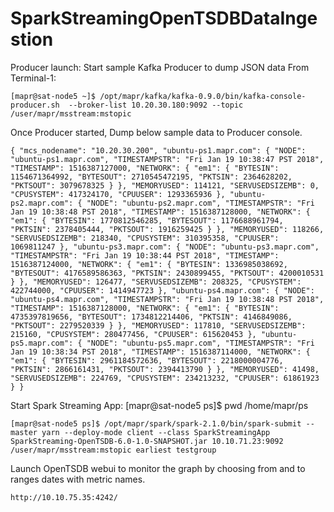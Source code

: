 # SparkStreamingOpenTSDBDataIngestion

Producer launch:
Start sample Kafka Producer to dump JSON data 
From Terminal-1:
```
[mapr@sat-node5 ~]$ /opt/mapr/kafka/kafka-0.9.0/bin/kafka-console-producer.sh  --broker-list 10.20.30.180:9092 --topic /user/mapr/msstream:mstopic
```

Once Producer started, Dump below sample data to Producer console.

```
{ "mcs_nodename": "10.20.30.200", "ubuntu-ps1.mapr.com": { "NODE": "ubuntu-ps1.mapr.com", "TIMESTAMPSTR": "Fri Jan 19 10:38:47 PST 2018", "TIMESTAMP": 1516387127000, "NETWORK": { "em1": { "BYTESIN": 1154671364992, "BYTESOUT": 2710545472195, "PKTSIN": 2364628202, "PKTSOUT": 3079678325 } }, "MEMORYUSED": 114121, "SERVUSEDSIZEMB": 0, "CPUSYSTEM": 417324170, "CPUUSER": 1293365936 }, "ubuntu-ps2.mapr.com": { "NODE": "ubuntu-ps2.mapr.com", "TIMESTAMPSTR": "Fri Jan 19 10:38:48 PST 2018", "TIMESTAMP": 1516387128000, "NETWORK": { "em1": { "BYTESIN": 1770812546285, "BYTESOUT": 1176688961794, "PKTSIN": 2378405444, "PKTSOUT": 1916259425 } }, "MEMORYUSED": 118266, "SERVUSEDSIZEMB": 218340, "CPUSYSTEM": 310395358, "CPUUSER": 1069811247 }, "ubuntu-ps3.mapr.com": { "NODE": "ubuntu-ps3.mapr.com", "TIMESTAMPSTR": "Fri Jan 19 10:38:44 PST 2018", "TIMESTAMP": 1516387124000, "NETWORK": { "em1": { "BYTESIN": 1336985038692, "BYTESOUT": 4176589586363, "PKTSIN": 2430899455, "PKTSOUT": 4200010531 } }, "MEMORYUSED": 126477, "SERVUSEDSIZEMB": 208325, "CPUSYSTEM": 422744000, "CPUUSER": 1414947723 }, "ubuntu-ps4.mapr.com": { "NODE": "ubuntu-ps4.mapr.com", "TIMESTAMPSTR": "Fri Jan 19 10:38:48 PST 2018", "TIMESTAMP": 1516387128000, "NETWORK": { "em1": { "BYTESIN": 4735397819656, "BYTESOUT": 1734812214406, "PKTSIN": 4146849086, "PKTSOUT": 2279520339 } }, "MEMORYUSED": 117810, "SERVUSEDSIZEMB": 215160, "CPUSYSTEM": 280477456, "CPUUSER": 615620453 }, "ubuntu-ps5.mapr.com": { "NODE": "ubuntu-ps5.mapr.com", "TIMESTAMPSTR": "Fri Jan 19 10:38:34 PST 2018", "TIMESTAMP": 1516387114000, "NETWORK": { "em1": { "BYTESIN": 2961184572636, "BYTESOUT": 2218000004776, "PKTSIN": 2866161431, "PKTSOUT": 2394413790 } }, "MEMORYUSED": 41498, "SERVUSEDSIZEMB": 224769, "CPUSYSTEM": 234213232, "CPUUSER": 61861923 } }
```


Start Spark Streaming App:
[mapr@sat-node5 ps]$ pwd
/home/mapr/ps
```
[mapr@sat-node5 ps]$ /opt/mapr/spark/spark-2.1.0/bin/spark-submit --master yarn --deploy-mode client --class SparkStreamingApp SparkStreaming-OpenTSDB-6.0-1.0-SNAPSHOT.jar 10.10.71.23:9092 /user/mapr/msstream:mstopic earliest testgroup
```

Launch OpenTSDB webui to monitor the graph by choosing from and to ranges dates with metric names.
```
http://10.10.75.35:4242/
```

